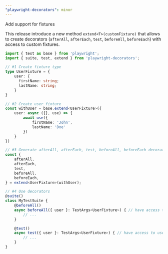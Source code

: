 ```yaml
---
"playwright-decorators": minor
---
```


Add support for fixtures

This release introduce a new method `extend<T>(customFixture)` that allows to create decorators (`afterAll`, `afterEach`, `test`, `beforeAll`, `beforeEach`) with access to custom fixtures.

```ts
import { test as base } from 'playwright';
import { suite, test, extend } from 'playwright-decorators';

// #1 Create fixture type
type UserFixture = {
    user: {
      firstName: string;
      lastName: string;
    }
}

// #2 Create user fixture
const withUser = base.extend<UserFixture>({
    user: async ({}, use) => {
        await use({
            firstName: 'John',
            lastName: 'Doe'
        })
    }
})

// #3 Generate afterAll, afterEach, test, beforeAll, beforeEach decorators with access to the user fixture
const {
    afterAll,
    afterEach,
    test,
    beforeAll,
    beforeEach,
} = extend<UserFixture>(withUser);

// #4 Use decorators
@suite()
class MyTestSuite {
    @beforeAll()
    async beforeAll({ user }: TestArgs<UserFixture>) { // have access to user fixture
        // ...
    }

    @test()
    async test({ user }: TestArgs<UserFixture>) { // have access to user fixture
        // ...
    }
}
```

